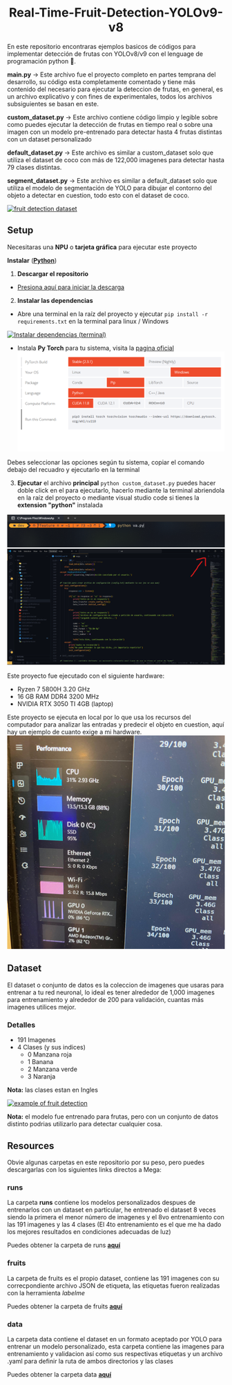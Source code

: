 <h1 align="center">Real-Time-Fruit-Detection-YOLOv9-v8</h1>

En este repositorio encontraras ejemplos basicos de códigos para implementar detección de frutas con YOLOv8/v9 con el lenguage de programación python 🐍.

**main.py** -> Este archivo fue el proyecto completo en partes temprana del desarrollo, su código esta completamente comentado y tiene más contenido del necesario para ejecutar la deteccion de frutas, en general, es un archivo explicativo y con fines de experimentales, todos los archivos subsiguientes se basan en este.

**custom_dataset.py** -> Este archivo contiene código limpio y legible sobre como puedes ejecutar la detección de frutas en tiempo real o sobre una imagen con un modelo pre-entrenado para detectar hasta 4 frutas distintas con un dataset personalizado

**default_dataset.py** -> Este archivo es similar a custom_dataset solo que utiliza el dataset de coco con más de 122,000 imagenes para detectar hasta 79 clases distintas.

**segment_dataset.py** -> Este archivo es similar a default_dataset solo que utiliza el modelo de segmentación de YOLO para dibujar el contorno del objeto a detectar en cuestion, todo esto con el dataset de coco.

[![fruit detection dataset](assets/fruit-detection-dataset.gif "fruit detection dataset")](assets/fruit-detection-dataset.mp4)


## Setup
Necesitaras una **NPU** o **tarjeta gráfica** para ejecutar este proyecto

**Instalar** ([**Python**](https://www.python.org/downloads/))

1. **Descargar el repositorio**
  - [Presiona aquí para iniciar la descarga](https://github.com/Soy-Ismael/Real-Time-Fruit-Detection-YOLOv9-v8/archive/refs/heads/main.zip)

2. **Instalar las dependencias**
  - Abre una terminal en la raíz del proyecto y ejecutar ```pip install -r requirements.txt``` en la terminal para linux / Windows

  [![Instalar dependencias (terminal)](assets/install-dependences.gif "Instalar dependencias (terminal)")](requirements.txt)

  - Instala **Py Torch** para tu sistema, visita la [pagina oficial](https://pytorch.org/get-started/locally/)
  [![Instalar dependencias (pytorch)](assets/pytorch.png "Instalar dependencias (pytorch)")](https://pytorch.org/get-started/locally/)

  Debes seleccionar las opciones según tu sistema, copiar el comando debajo del recuadro y ejecutarlo en la terminal

3. **Ejecutar** el archivo **principal** ```python custom_dataset.py``` puedes hacer doble click en el para ejecutarlo, hacerlo mediante la terminal abriendola en la raíz del proyecto o mediante visual studio code si tienes la **extension "python"** instalada

[![Ejecutar archivo](assets/execute.png "Ejecutar archivo")](public/va.py)
[![Ejecutar archivo desde visual studio code](assets/execute_fromvsc.png "Ejecutar archivo")](public/va.py)

Este proyecto fue ejecutado con el siguiente hardware:
- Ryzen 7 5800H 3.20 GHz
- 16 GB RAM DDR4 3200 MHz
- NVIDIA RTX 3050 TI 4GB (laptop)

Este proyecto se ejecuta en local por lo que usa los recursos del computador para analizar las entradas y predecir el objeto en cuestion, aquí hay un ejemplo de cuanto exige a mi hardware.
[![Uso de recursos](assets/resources_use.jpeg "Uso de recursos")](assets/resources_use.jpeg)

## Dataset
El dataset o conjunto de datos es la coleccion de imagenes que usaras para entrenar a tu red neuronal, lo ideal es tener alrededor de 1,000 imagenes para entrenamiento y alrededor de 200 para validación, cuantas más imagenes utilices mejor.

### Detalles
* 191 Imagenes
* 4 Clases (y sus indices)
    - 0 Manzana roja
    - 1 Banana
    - 2 Manzana verde
    - 3 Naranja

**Nota:** las clases estan en Ingles

[![example of fruit detection](assets/example-fd-g.gif "example of fruit detection")](assets/example-fd-g.gif)

**Nota:** el modelo fue entrenado para frutas, pero con un conjunto de datos distinto podrias utilizarlo para detectar cualquier cosa.

## Resources
Obvie algunas carpetas en este repositorio por su peso, pero puedes descargarlas con los siguientes links directos a Mega:

### runs
La carpeta **runs** contiene los modelos personalizados despues de entrenarlos con un dataset en particular, he entrenado el dataset 8 veces siendo la primera el menor número de imagenes y el 8vo entrenamiento con las 191 imagenes y las 4 clases (El 4to entrenamiento es el que me ha dado los mejores resultados en condiciones adecuadas de luz)

Puedes obtener la carpeta de runs [**aquí**](https://mega.nz/file/ZEJjxRCB#o_LFznvcVT0Vh6FeOQ1gd6WK9C0y80FvH-xjEleD4nM)

### fruits
La carpeta de fruits es el propio dataset, contiene las 191 imagenes con su correcpondiente archivo JSON de etiqueta, las etiquetas fueron realizadas con la herramienta *labelme*

Puedes obtener la carpeta de fruits [**aquí**](https://mega.nz/file/5VwlRQQb#lCxaJrzNEdtRQEUUm1sd-SgMaJx4MO9bUnMNpO4w2Zc)

### data
La carpeta data contiene el dataset en un formato aceptado por YOLO para entrenar un modelo personalizado, esta carpeta contiene las imagenes para entrenamiento y validacion así como sus respectivas etiquetas y un archivo .yaml para definir la ruta de ambos directorios y las clases

Puedes obtener la carpeta data [**aquí**](https://mega.nz/file/8YIjhKIZ#s2kEkpSSz7D3vANZVRZW-0NCc1U_1UIDDNzlVyNnwa0)